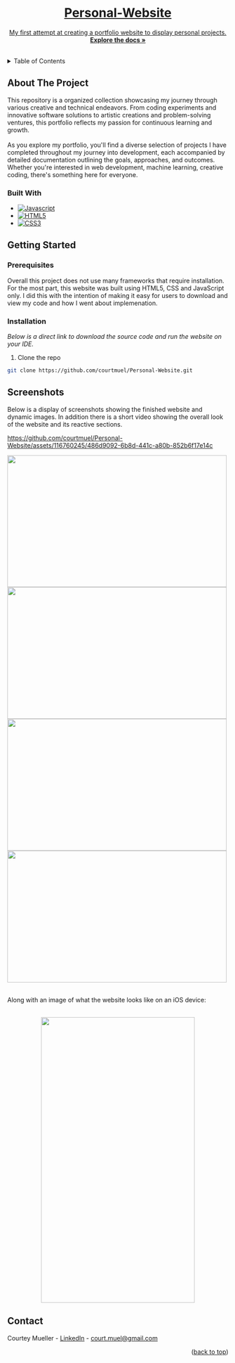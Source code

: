 <!-- PROJECT HEADER -->
<div align="center">
  <a href="https://github.com/courtmuel/Personal-Website">
 
<h1 align="center">Personal-Website</h1>
    <p align="center">
      My first attempt at creating a portfolio website to display personal projects.
      <br />
      <a href="https://github.com/courtmuel/Functional-Compiler"><strong>Explore the docs »</strong></a>
      <br />
      <br />
    </p>
</div>
  
<!-- TABLE OF CONTENTS -->
<details>
  <summary>Table of Contents</summary>
  <ol>
    <li>
      <a href="#about-the-project">About The Project</a>
      <ul>
        <li><a href="#built-with">Built With</a></li>
      </ul>
    </li>
    <li>
      <a href="#getting-started">Getting Started</a>
      <ul>
        <li><a href="#prerequisites">Prerequisites</a></li>
        <li><a href="#installation">Installation</a></li>
      </ul>
    </li>
    <li><a href="#Sceenshots">Screenshots</a></li>
    <li><a href="#contact">Contact</a></li>
  </ol>
</details>


<!-- ABOUT THE PROJECT -->
## About The Project
This repository is a organized collection showcasing my journey through various creative and technical endeavors. From coding experiments and innovative software solutions to artistic creations and problem-solving ventures, this portfolio reflects my passion for continuous learning and growth.
<br>
<br>
As you explore my portfolio, you'll find a diverse selection of projects I have completed throughout my journey into development, each accompanied by detailed documentation outlining the goals, approaches, and outcomes. Whether you're interested in web development, machine learning, creative coding, there's something here for everyone.

  
### Built With 
* [![Javascript][Javascript.com]][Javascript-url]
* [![HTML5][HTML5.com]][HTML5-url]
* [![CSS3][CSS3.com]][CSS3-url]

## Getting Started

### Prerequisites
Overall this project does not use many frameworks that require installation. For the most part, this website was built using HTML5, CSS and JavaScript only. I did this with the intention of making it easy for users to download and view my code and how I went about implemenation. 

### Installation 
_Below is a direct link to download the source code and run the website on your IDE._
1. Clone the repo
```sh
git clone https://github.com/courtmuel/Personal-Website.git
```

## Screenshots 
Below is a display of screenshots showing the finished website and dynamic images. In addition there is a short video showing the overall look of the website and its reactive sections. 


https://github.com/courtmuel/Personal-Website/assets/116760245/486d9092-6b8d-441c-a80b-852b6f17e14c

<p float="left">
  <img src="https://github.com/courtmuel/Personal-Website/assets/116760245/5db8f03b-a42a-4c10-8608-158cd259da3b" width="500" height="300"/>
  <img src="https://github.com/courtmuel/Personal-Website/assets/116760245/56922da6-f693-4edc-804b-b1a070b0a905))" width="500" height="300"/>
  <img src="https://github.com/courtmuel/Personal-Website/assets/116760245/09dc0225-6c8c-4c51-82dc-10295fa9e99d" width="500" height="300"/>
  <img src="https://github.com/courtmuel/Personal-Website/assets/116760245/9b1e148d-9365-4807-b34f-12b58c8239ea" width="500" height="300"/>
</p>

<br>
Along with an image of what the website looks like on an iOS device:
<p align="center"> 
  <br>
  <img src="https://github.com/courtmuel/Personal-Website/assets/116760245/d96eebfa-ebc9-4374-b5b5-dbe3f8a952a3" width="350" height="650"/>
</p>




## Contact
Courtey Mueller - [LinkedIn](https://www.linkedin.com/in/courtneyamueller/) - court.muel@gmail.com
<p align="right">(<a href="#readme-top">back to top</a>)</p>


<!-- MARKDOWN LINKS & IMAGES -->
<!-- https://www.markdownguide.org/basic-syntax/#reference-style-links -->
[Javascript.com]: https://img.shields.io/badge/JavaScript-323330?style=for-the-badge&logo=javascript&logoColor=F7DF1E
[Javascript-url]: https://www.javascript.com/
[HTML5.com]: https://img.shields.io/badge/HTML5-E34F26?style=for-the-badge&logo=html5&logoColor=white
[HTML5-url]: https://html.com/html5/
[CSS3.com]: https://img.shields.io/badge/CSS3-1572B6?style=for-the-badge&logo=css3&logoColor=white
[CSS3-url]: https://www.w3.org/Style/CSS/Overview.en.html
